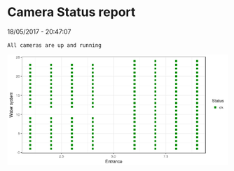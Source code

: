 Camera Status report
================
18/05/2017 - 20:47:07

    All cameras are up and running

![](camreport_files/figure-markdown_github/unnamed-chunk-2-1.png)
